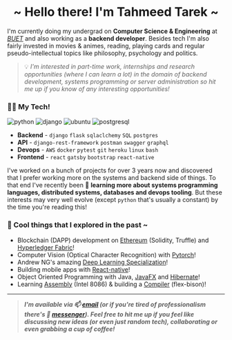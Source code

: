 <h1 align="center">~ Hello there! I'm Tahmeed Tarek ~</h1>

I'm currently doing my undergrad on **Computer Science & Engineering** at _[BUET](https://www.buet.ac.bd/web/)_ and also working as a **backend developer**. Besides tech I'm also fairly invested in movies & animes, reading, playing cards and regular pseudo-intellectual topics like philosophy, psychology and politics.

> 💡 *I'm interested in part-time work, internships and research opportunities (where I can learn a lot) in the domain of backend development, systems programming or server administration so hit me up if you know of any interesting opportunities!*

### 🧑‍💻 My Tech!

<p>
<img src="https://img.shields.io/badge/python-FFFF00.svg?style=for-the-badge&logo=python&logoColor=0768a8&labelColor=ffffff" alt="python">
<img src="https://img.shields.io/badge/django-47474f.svg?style=for-the-badge&logo=django&logoColor=black&labelColor=ffffff" alt="django">
<img src="https://img.shields.io/badge/ubuntu-f7873b.svg?style=for-the-badge&logo=ubuntu&labelColor=ffffff&logoColor=f7873b" alt="ubuntu">
<img src="https://img.shields.io/badge/postgresql-6566ba.svg?style=for-the-badge&logo=postgresql&logoColor=6566ba&labelColor=ffffff" alt="postgresql">
</p>

- **Backend** - `django` `flask` `sqlaclchemy` `SQL` `postgres`
- **API** - `django-rest-framework` `postman` `swagger` `graphql`
- **Devops** - `AWS` `docker` `pytest` `git` `heroku` `linux` `bash`
- **Frontend** - `react` `gatsby` `bootstrap` `react-native` 

I've worked on a bunch of projects for over 3 years now and discovered that I prefer working more on the systems and backend side of things. To that end I've recently been 🔭 **learning more about systems programming languages, distributed systems, databases and devops tooling**. But these interests may very well evolve (except `python` that's usually a constant) by the time you're reading this!

### 🌱 Cool things that I explored in the past ~
- Blockchain (DAPP) development on [Ethereum](https://ethereum.org/en/) (Solidity, Truffle) and [Hyperledger Fabric](https://www.hyperledger.org/use/fabric)!
- Computer Vision (Optical Character Recognition) with [Pytorch](https://pytorch.org/)!
- Andrew NG's amazing [Deep Learning Specialization](https://www.coursera.org/specializations/deep-learning)!
- Building mobile apps with [React-native](https://reactnative.dev/)!
- Object Oriented Programming with Java, [JavaFX](https://openjfx.io/) and [Hibernate](https://hibernate.org/orm/)!
- Learning [Assembly](https://github.com/Tahmeed156/Assembly-Sessional) (Intel 8086) & building a [Compiler](https://github.com/Tahmeed156/Compiler-Sessional) (flex-bison)! 

---
> ***I'm available via 📫 [email](mailto:tahmeedtarek@gmail.com) (or if you're tired of professionalism there's 💬 [messenger](https://m.me/tahmeed156)). Feel free to hit me up if you feel like discussing new ideas (or even just random tech), collaborating or even grabbing a cup of coffee!***
